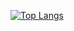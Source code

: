 [![Top Langs](https://github-readme-stats.vercel.app/api/top-langs/?username=bddk520)](https://github.com/anuraghazra/github-readme-stats)
<!--START_SECTION:waka-->
<!--END_SECTION:waka-->
